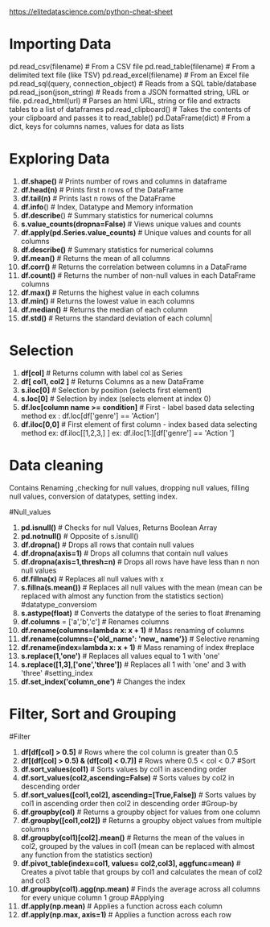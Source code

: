 https://elitedatascience.com/python-cheat-sheet

# Importing Data

pd.read_csv(filename) # From a CSV file
pd.read_table(filename) # From a delimited text file (like TSV)
pd.read_excel(filename) # From an Excel file
pd.read_sql(query, connection_object) # Reads from a SQL table/database
pd.read_json(json_string) # Reads from a JSON formatted string, URL or file.
pd.read_html(url) # Parses an html URL, string or file and extracts tables to a list of dataframes
pd.read_clipboard() # Takes the contents of your clipboard and passes it to read_table()
pd.DataFrame(dict) # From a dict, keys for columns names, values for data as lists

# Exploring Data
  
1. **df.shape()** # Prints number of rows and columns in dataframe 
2. **df.head(n)** # Prints first n rows of the DataFrame
3. **df.tail(n)** # Prints last n rows of the DataFrame 
4. **df.info**() # Index, Datatype and Memory information 
5. **df.describe**() # Summary statistics for numerical columns 
6. **s.value_counts(dropna=False)** # Views unique values and counts 
7. **df.apply(pd.Series.value_counts)** # Unique values and counts for all columns 
8. **df.describe()** # Summary statistics for numerical columns 
9. **df.mean()** # Returns the mean of all columns 
10. **df.corr()** # Returns the correlation between columns in a DataFrame 
11. **df.count()** # Returns the number of non-null values in each DataFrame columns 
12. **df.max()** # Returns the highest value in each columns 
13. **df.min()** # Returns the lowest value in each columns 
14. **df.median()** # Returns the median of each column 
15. **df.std()** # Returns the standard deviation of each column|

# Selection

  
1. **df[col]** # Returns column with label col as Series 
2. **df[  col1, col2 ]**  # Returns Columns as a new DataFrame 
3. **s.iloc[0]** # Selection by position (selects first element) 
4. **s.loc[0]** # Selection by index (selects element at index 0)
5. **df.loc[column name >= condition]** # First  - label based data selecting method
	ex : df.loc[df['genre'] == 'Action']
6. **df.iloc[0,0]** # First element of first column  - index based data selecting method
	ex: df.iloc[[1,2,3,] ]
	ex: df.iloc[1:][df['genre'] == 'Action ']

# Data cleaning
Contains Renaming ,checking for null values, dropping null values, filling null values, conversion of datatypes, setting index.

#Null_values
1. **pd.isnull()** # Checks for null Values, Returns Boolean Array
2. **pd.notnull()** # Opposite of s.isnull()
3. **df.dropna()** # Drops all rows that contain null values
4. **df.dropna(axis=1)** # Drops all columns that contain null values
5. **df.dropna(axis=1,thresh=n)** # Drops all rows have have less than n non null values
6. **df.fillna(x)** # Replaces all null values with x
7. **s.fillna(s.mean())** # Replaces all null values with the mean (mean can be replaced with almost any function from the statistics section)
#datatype_conversiom
8. **s.astype(float)** # Converts the datatype of the series to float
#renaming
9. **df.columns** = ['a','b','c'] # Renames columns
10. **df.rename(columns=lambda x: x + 1)** # Mass renaming of columns
11. **df.rename(columns={'old_name': 'new_ name'})** # Selective renaming
12. **df.rename(index=lambda x: x + 1)** # Mass renaming of index 
#replace
13. **s.replace(1,'one')** # Replaces all values equal to 1 with 'one'
14. **s.replace([1,3],['one','three'])** # Replaces all 1 with 'one' and 3 with 'three'
#setting_index
15. **df.set_index('column_one')** # Changes the index

# Filter, Sort and Grouping

#Filter
1. **df[df[col] > 0.5]** # Rows where the col column is greater than 0.5
2. **df[(df[col] > 0.5) & (df[col] < 0.7)]** # Rows where 0.5 < col < 0.7
#Sort
3. **df.sort_values(col1)** # Sorts values by col1 in ascending order
4. **df.sort_values(col2,ascending=False)** # Sorts values by col2 in descending order
5. **df.sort_values([col1,col2], ascending=[True,False])** # Sorts values by col1 in ascending order then col2 in descending order
#Group-by
6. **df.groupby(col)** # Returns a groupby object for values from one column
7. **df.groupby([col1,col2])** # Returns a groupby object values from multiple columns
8. **df.groupby(col1)[col2].mean()** # Returns the mean of the values in col2, grouped by the values in col1 (mean can be replaced with almost any function from the statistics section)
9. **df.pivot_table(index=col1, values= col2,col3], aggfunc=mean)** # Creates a pivot table that groups by col1 and calculates the mean of col2 and col3
10. **df.groupby(col1).agg(np.mean)** # Finds the average across all columns for every unique column 1 group
#Applying
11. **df.apply(np.mean)** # Applies a function across each column
12. **df.apply(np.max, axis=1)** # Applies a function across each row